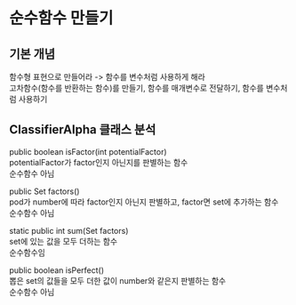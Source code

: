 # 순수함수 만들기 
## 기본 개념
함수형 표현으로 만들어라 -> 함수를 변수처럼 사용하게 해라  
고차함수(함수를 반환하는 함수)를 만들기, 함수를 매개변수로 전달하기, 함수를 변수처럼 사용하기 

## ClassifierAlpha 클래스 분석
public boolean isFactor(int potentialFactor)  
potentialFactor가 factor인지 아닌지를 판별하는 함수    
순수함수 아님

public Set<Integer> factors()   
pod가 number에 따라 factor인지 아닌지 판별하고, factor면 set에 추가하는 함수  
순수함수 아님  

static public int sum(Set<Integer> factors)  
set에 있는 값을 모두 더하는 함수  
순수함수임

public boolean isPerfect()  
뽑은 set의 값들을 모두 더한 값이 number와 같은지 판별하는 함수  
순수함수 아님



